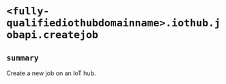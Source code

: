# `<fully-qualifiediothubdomainname>.iothub.jobapi.createjob`

## `summary`
Create a new job on an IoT hub.



